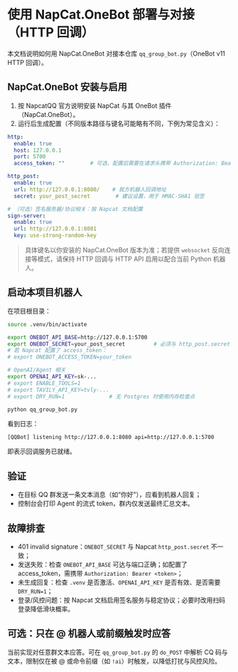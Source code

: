 # 使用 NapCat.OneBot 部署与对接（HTTP 回调）

本文档说明如何用 NapCat.OneBot 对接本仓库 `qq_group_bot.py`（OneBot v11 HTTP 回调）。

## NapCat.OneBot 安装与启用
1. 按 NapcatQQ 官方说明安装 NapCat 与其 OneBot 插件（NapCat.OneBot）。
2. 运行后生成配置（不同版本路径与键名可能略有不同，下例为常见含义）：

```yaml
http:
  enable: true
  host: 127.0.0.1
  port: 5700
  access_token: ""        # 可选，配置后需要在请求头携带 Authorization: Bearer <token>

http_post:
  enable: true
  url: http://127.0.0.1:8080/    # 我方机器人回调地址
  secret: your_post_secret        # 建议设置，用于 HMAC-SHA1 验签

# （可选）签名服务器/协议相关：按 Napcat 文档配置
sign-server:
  enable: true
  url: http://127.0.0.1:8081
  key: use-strong-random-key
```

> 具体键名以你安装的 NapCat.OneBot 版本为准；若提供 `websocket` 反向连接等模式，请保持 HTTP 回调与 HTTP API 启用以配合当前 Python 机器人。

## 启动本项目机器人
在项目根目录：

```bash
source .venv/bin/activate

export ONEBOT_API_BASE=http://127.0.0.1:5700
export ONEBOT_SECRET=your_post_secret         # 必须与 http_post.secret 一致
# 若 Napcat 配置了 access_token：
# export ONEBOT_ACCESS_TOKEN=your_token

# OpenAI/Agent 相关
export OPENAI_API_KEY=sk-...
# export ENABLE_TOOLS=1
# export TAVILY_API_KEY=tvly-...
# export DRY_RUN=1              # 无 Postgres 时使用内存检查点

python qq_group_bot.py
```

看到日志：

```
[QQBot] listening http://127.0.0.1:8080 api=http://127.0.0.1:5700
```

即表示回调服务已就绪。

## 验证
- 在目标 QQ 群发送一条文本消息（如“你好”），应看到机器人回复；
- 控制台会打印 Agent 的流式 token，群内仅发送最终汇总文本。

## 故障排查
- 401 invalid signature：`ONEBOT_SECRET` 与 Napcat `http_post.secret` 不一致；
- 发送失败：检查 `ONEBOT_API_BASE` 可达与端口正确；如配置了 access_token，需携带 `Authorization: Bearer <token>`；
- 未生成回复：检查 `.venv` 是否激活、`OPENAI_API_KEY` 是否有效、是否需要 `DRY_RUN=1`；
- 登录/风控问题：按 Napcat 文档启用签名服务与稳定协议；必要时改用扫码登录降低滑块概率。

## 可选：只在 @ 机器人或前缀触发时应答
当前实现对任意群文本应答。可在 `qq_group_bot.py` 的 `do_POST` 中解析 CQ 码与文本，限制仅在被 @ 或命令前缀（如 `!ai`）时触发，以降低打扰与风控风险。

